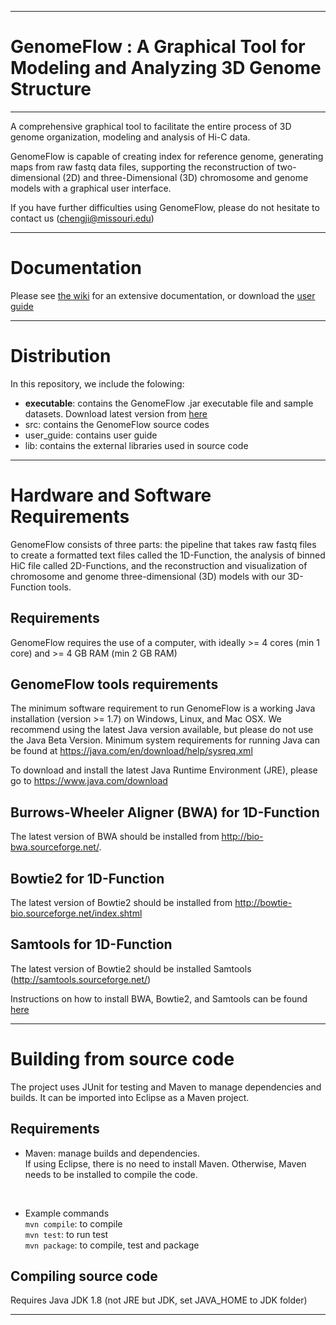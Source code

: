 ------------------------------------------------------------------------------------------------------------------------------------
# GenomeFlow : A Graphical Tool for Modeling and Analyzing 3D Genome Structure 
------------------------------------------------------------------------------------------------------------------------------------
A comprehensive graphical tool to facilitate the entire process of 3D genome organization, modeling and analysis of Hi-C data. 

GenomeFlow is capable of creating index for reference genome, generating maps from raw fastq data files, supporting the reconstruction of  two-dimensional (2D) and 
three-Dimensional (3D) chromosome and genome models with a graphical user interface.

If you have further difficulties using GenomeFlow, please do not hesitate to contact us (chengji@missouri.edu) 

--------------------------------------------------------------------		

# Documentation

Please see [the wiki](https://github.com/jianlin-cheng/GenomeFlow/wiki) for an extensive documentation, or download the [user guide](https://github.com/jianlin-cheng/GenomeFlow/raw/master/user_guide/UserGuide_4.2.docx)

--------------------------------------------------------------------	

# Distribution

In this repository, we include the folowing:
* **executable**: contains the GenomeFlow .jar executable file and sample datasets. Download latest version from [here](https://github.com/jianlin-cheng/GenomeFlow/releases)
* src: contains the GenomeFlow source codes
* user_guide: contains user guide
* lib: contains the external libraries used in source code

--------------------------------------------------------------------	
# Hardware and Software Requirements

GenomeFlow consists of three parts: the pipeline that takes raw fastq files to create a formatted text files called the 1D-Function, the analysis of binned HiC file called 2D-Functions, and the reconstruction and visualization of chromosome and genome three-dimensional (3D) models with our 3D-Function tools.  

## Requirements
GenomeFlow requires the use of a computer, with ideally >= 4 cores (min 1 core) and >= 4 GB RAM (min 2 GB RAM)


## GenomeFlow tools requirements
The minimum software requirement to run GenomeFlow is a working Java installation (version >= 1.7) on Windows, Linux, and Mac OSX. We recommend using the latest Java version available, but please do not use the Java Beta Version. Minimum system requirements for running Java can be found at https://java.com/en/download/help/sysreq.xml

To download and install the latest Java Runtime Environment (JRE), please go to https://www.java.com/download


## Burrows-Wheeler Aligner (BWA) for 1D-Function
The latest version of BWA should be installed from http://bio-bwa.sourceforge.net/. 


## Bowtie2 for 1D-Function 

The latest version of Bowtie2 should be installed from  http://bowtie-bio.sourceforge.net/index.shtml

## Samtools for 1D-Function	

The latest version of Bowtie2 should be installed Samtools (http://samtools.sourceforge.net/)


Instructions on how to install BWA, Bowtie2, and Samtools can be found [here](https://github.com/jianlin-cheng/GenomeFlow/wiki/Installation)

--------------------------------------------------------------------	

# Building from source code
The project uses JUnit for testing and Maven to manage dependencies and builds. It can be imported into Eclipse as a Maven project.

## Requirements
* Maven: manage builds and dependencies. <br>
If using Eclipse, there is no need to install Maven. Otherwise, Maven needs to be installed to compile the code. 

<br>

* Example commands <br>
`mvn compile`: to compile <br>
`mvn test`: to run test <br>
`mvn package`: to compile, test and package <br>


## Compiling source code
Requires Java JDK 1.8 (not JRE but JDK, set JAVA_HOME to JDK folder)


--------------------------------------------------------------------	